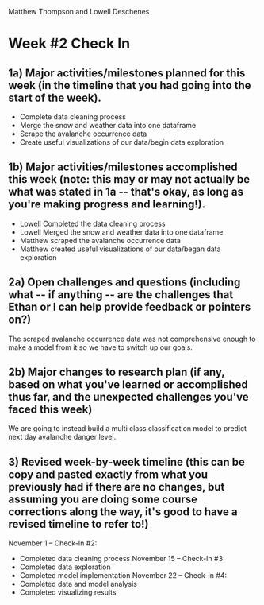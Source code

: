 Matthew Thompson and Lowell Deschenes

# Week #2 Check In

## 1a)  Major activities/milestones planned for this week (in the timeline that you had going into the start of the week).

* Complete data cleaning process
* Merge the snow and weather data into one dataframe
* Scrape the avalanche occurrence data
* Create useful visualizations of our data/begin data exploration


## 1b)  Major activities/milestones accomplished this week (note: this may or may not actually be what was stated in 1a -- that's okay, as long as you're making progress and learning!).

* Lowell Completed the data cleaning process
* Lowell Merged the snow and weather data into one dataframe
* Matthew scraped the avalanche occurrence data
* Matthew created useful visualizations of our data/began data exploration


## 2a)  Open challenges and questions (including what -- if anything -- are the challenges that Ethan or I can help provide feedback or pointers on?)

The scraped avalanche occurrence data was not comprehensive enough to make a model from it so we have to switch up our goals.


## 2b)  Major changes to research plan (if any, based on what you've learned or accomplished thus far, and the unexpected challenges you've faced this week)

We are going to instead build a multi class classification model to predict next day avalanche danger level.


## 3) Revised week-by-week timeline (this can be copy and pasted exactly from what you previously had if there are no changes, but assuming you are doing some course corrections along the way, it's good to have a revised timeline to refer to!)

November 1 – Check-In #2:
* Completed data cleaning process
November 15 – Check-In #3:
* Completed data exploration
* Completed model implementation
November 22 – Check-In #4:
* Completed data and model analysis
* Completed visualizing results
